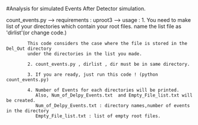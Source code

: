 #Analysis for simulated Events After Detector simulation.

count_events.py
--> requirements : uproot3
--> usage : 1. You need to make list of your directories which contain your root files.
			name the list file as 'dirlist'(or change code.)
			
			This code considers the case where the file is stored in the Del_Out directory
			under the directories in the list you made.

			2. count_events.py , dirlist , dir must be in same directory.

			3. If you are ready, just run this code ! (python count_events.py)

			4. Number of Events for each directories will be printed.
			   Also, Num_of_Delpy_Events.txt  and Empty_File_list.txt will be created.
			   Num_of_Delpy_Events.txt : directory names,number of events in the directory
			   Empty_File_list.txt : list of empty root files. 
